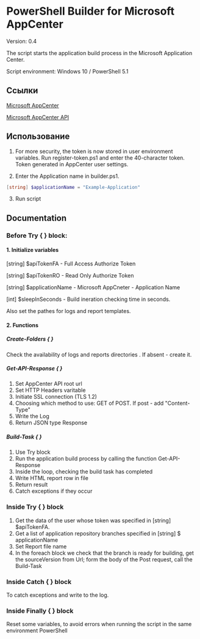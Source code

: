 # PowerShell Builder for Microsoft AppCenter
Version: 0.4

The script starts the application build process in the Microsoft Application
Center.

Script environment: Windows 10 / PowerShell 5.1

## Ссылки
[Microsoft AppCenter](https://appcenter.ms/)

[Microsoft AppCenter API](https://openapi.appcenter.ms/#/)

## Использование
1. For more security, the token is now stored in user environment variables.
Run register-token.ps1 and enter the 40-character token. Token generated in AppCenter user settings.

2. Enter the Application name in builder.ps1.
```powershell
[string] $applicationName = "Example-Application"
```
3. Run script

## Documentation

### Before Try { } block:

#### 1. Initialize variables

[string] $apiTokenFA - Full Access Authorize Token

[string] $apiTokenRO - Read Only Authorize Token

[string] $applicationName - Microsoft AppCneter - Application Name

[int] $sleepInSeconds - Build ineration checking time in seconds.

Also set the pathes for logs and report templates.

#### 2. Functions

##### Create-Folders { }

Check the availability of logs and reports directories . If absent - create
it.

##### Get-API-Response { }
1. Set AppCenter API root url
2. Set HTTP Headers varitable
3. Initiate SSL connection (TLS 1.2)
4. Choosing which method to use: GET of POST. If post - add "Content-Type"
5. Write the Log
6. Return JSON type Response

##### Build-Task { }
1. Use Try block
2. Run the application build process by calling the function
   Get-API-Response
3. Inside the loop, checking the build task has completed
4. Write HTML report row in file
5. Return result
6. Catch exceptions if they occur

### Inside Try { } block
1. Get the data of the user whose token was specified in [string]
   $apiTokenFA.
2. Get a list of application repository branches specified in [string] $
   applicationName
3. Set Report file name
4. In the foreach block we check that the branch is ready for building, get
   the sourceVersion from Url; form the body of the Post request, call the
   Build-Task

### Inside Catch { } block
To catch exceptions and write to the log.

### Inside Finally { } block
Reset some variables, to avoid errors when running the script in the same
environment PowerShell
